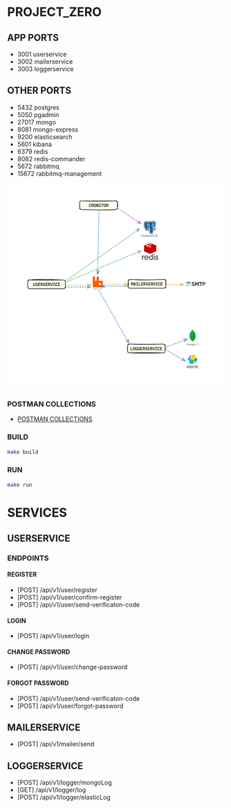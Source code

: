# PROJECT_ZERO

## APP PORTS
- 3001 userservice
- 3002 mailerservice
- 3003 loggerservice

## OTHER PORTS
- 5432 postgres
- 5050 pgadmin
- 27017 mongo
- 8081 mongo-express
- 9200 elasticsearch
- 5601 kibana
- 6379 redis
- 8082 redis-commander
- 5672 rabbitmq
- 15672 rabbitmq-management

![chart.png](chart.png)


### POSTMAN COLLECTIONS
- [POSTMAN COLLECTIONS](https://github.com/mkaganm/golang-microservice-ecommerce-project/tree/master/postman-collections)


### BUILD
```bash
make build
```

### RUN
```bash
make run
```

# SERVICES

## USERSERVICE

### ENDPOINTS

#### REGISTER
- [POST] /api/v1/user/register
- [POST] /api/v1/user/confirm-register
- [POST] /api/v1/user/send-verificaton-code

#### LOGIN
- [POST] /api/v1/user/login

#### CHANGE PASSWORD
- [POST] /api/v1/user/change-password

#### FORGOT PASSWORD
- [POST] /api/v1/user/send-verificaton-code
- [POST] /api/v1/user/forgot-password

## MAILERSERVICE
- [POST] /api/v1/mailer/send

## LOGGERSERVICE
- [POST] /api/v1/logger/mongoLog
- [GET] /api/v1/logger/log
- [POST] /api/v1/logger/elasticLog

